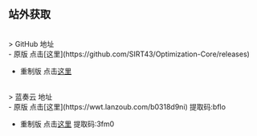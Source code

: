 ## 站外获取
<br />
> GitHub 地址
<br />
- 原版 点击[这里](https://github.com/SIRT43/Optimization-Core/releases)

- 重制版 点击[这里](https://github.com/SIRT43/REmk_Optimization-Core/releases)
<br />
> 蓝奏云 地址
<br />
- 原版 点击[这里](https://wwt.lanzoub.com/b0318d9ni) 提取码:bflo  

- 重制版 点击[这里](https://wwrm.lanzoub.com/b031t43ri) 提取码:3fm0